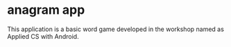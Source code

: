 # anagram app
This application is a basic word game developed in the workshop named as Applied CS with Android. 
